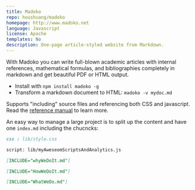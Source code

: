 ```yaml
---
title: Madoko
repo: houshuang/madoko
homepage: http://www.madoko.net
language: Javascript
license: Apache
templates: No
description: One-page article-styled website from Markdown.
---
```


With Madoko you can write full-blown academic articles with internal references, mathematical formulas, and bibliographies completely in markdown and get beautiful PDF or HTML output.

- Install with `npm install madoko -g` 
- Transform a markdown document to HTML: `madoko -v mydoc.md` 

Supports "including" source files and referencing both CSS and javascript. Read the [reference manual](http://research.microsoft.com/en-us/um/people/daan/madoko/doc/reference.html) to learn more.

An easy way to manage a large project is to split up the content and have one `index.md` including the chucncks:

```md
css : lib/style.css

script: lib/myAweseomScriptsAndAnalytics.js

[INCLUDE="whyWeDoIt.md"]

[INCLUDE="HowWeDoIt.md"]

[INCLUDE="WhatWeDo.md"]

```



